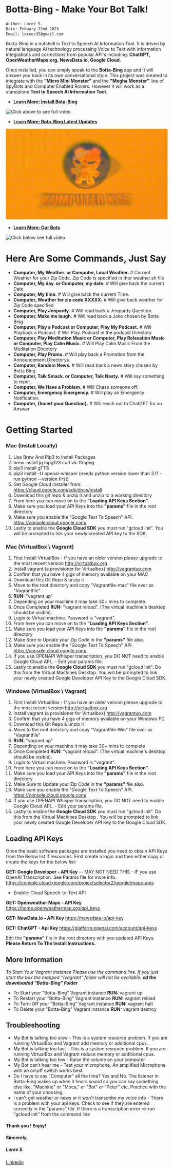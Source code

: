 
# Botta-Bing - Make Your Bot Talk!
```
Author: Loree S.
Date: Febuary 22nd 2023
Email: lorees35@gmail.com

```
Botta-Bing in a nutshell is Text to Speech AI Information Tool. It is driven by natural language AI technology processing Voice to Text with information integrations and corrections from popular API's including: **ChatGPT, OpenWeatherMaps.org, NewsData.io, Google Cloud**.

Once installed, you can simply speak to the **Botta-Bing** app and it will answer you back in its own conversational style. This project was created to integrate with the **"Micro Mini Monster"** and the **"Megha Monster"** line of SpyBots and Computer Enabled Rovers. However it will work as a standalone **Text to Speech AI Information Tool.** 

- [**Learn More: Install Bota-Bing**](https://www.youtube.com/playlist?list=PLHaIqooBEjXhdVwQIrCLomTJwaucg_hV3)

![Click above to see full video](gif3.gif)




- [**Learn More: Bota-Bing Latest Updates**](https://www.youtube.com/playlist?list=PLHaIqooBEjXhdVwQIrCLomTJwaucg_hV3)


![Click above see full video](gif2.gif)


- [**Learn More: Our Bots**](https://www.youtube.com/watch?v=8x4GLYNoKkE&t=2s)


![Click below see full video](gif1.gif)


# Here Are Some Commands, Just Say
- **Computer, My Weather. or Computer, Local Weather.** # Current Weather for your Zip Code. Zip Code is specified in ther weather.sh file 
- **Computer, My day. or Computer, my date.** # Will give back the current Date 
- **Computer, My time.** # Will give back the current Time.
- **Computer, Weather for zip code XXXXX.** # Will give back weather for Zip Code specified 
- **Computer, Play Jeopardy.** # Will read back a Jeopardy Question.
- **Computer, Make me laugh.** # Will read back a Joke chosen by Botta Bing
- **Computer, Play a Podcast or Computer, Play My Podcast.** # Will Playback a Podcast. # Will Play. Podcast in the podcast Directory
- **Computer, Play Meditation Music or Computer, Play Relaxation Music or Computer, Play Calm Music.** # Will Play Calm Music From the Meditation Directory
- **Computer, Play Promo.** # Will play back a Promotion from the Announcement Directorys.
- **Computer, Random News.** # Will read back a news story chosen by Botta Bing
- **Computer, Talk Smack. or Computer, Talk Nasty.** # Will say something to repel.
- **Computer, We Have a Problem.** # Will Chase someone off. 
- **Computer, Emergency Emergency.** # Will play an Emergency Notification.
- **Computer, {Incert your Question}.** # Will reach out to ChatGPT for an Answer

# Getting Started
### Mac (Install Locally)
 1. Use Brew And Pip3 to Install Packages   
 2. brew install jq mpg123 curl vlc ffmpeg
 3. pip3 install gTTS   
 4. pip3 install -U openai-whisper (needs python version lower than 3.11 - run python --version first)
 5. Get Google Cloud installer from:
    https://cloud.google.com/sdk/docs/install   
 6.  Download this git repo & unzip it
    and unzip to a working directory   
 7. From here you can move on to the **"Loading API Keys Section"**.
 8. Make sure you load your API Keys into the **"params"** file in the root directory
 9. Make sure you enable the "Google Text To Speech" API. https://console.cloud.google.com/
 10. Lastly to enable the **Google Cloud SDK** you must run "gcloud init". You will be prompted to link your newly created API key to the SDK. 
  
### Mac (VirtualBox \ Vagrant)
  1. First Install VirtualBox - If you have an older version please upgrade to the most recent version http://virtualbox.org
  2. Install vagrant (a provisioner for Virtualbox) http://vagrantup.com
  3. Confirm that you have 4 gigs of memory available on your MAC
  4. Download this Git Repo & unzip it
  5. Move to the root directory and copy "Vagrantfile-mac" file over as "Vagrantfile"
  6. **RUN:** "vagrant up"
  7. Depending on your machine it may take 30+ mins to complete.
  8. Once Completed **RUN:** "vagrant reload". (The virtual machine's desktop should be visible).
  9. Login to Virtual machine.  Password is "vagrant".
  10. From here you can move on to the **"Loading API Keys Section"**. 
 11. Make sure you load your API Keys into the **"params"** file in the root directory
 12. Make Sure to Update your Zip Code in the **"params"** file also.
 13. Make sure you enable the "Google Text To Speech" API. https://console.cloud.google.com/
 14. If you use OPENAPI Whisper transcription, you DO NOT need to enable Google Cloud API.. - Edit your params file.
 15. Lastly to enable the **Google Cloud SDK** you must run "gcloud init". Do this from the Virtual Machines Desktop. You will be prompted to link your newly created Google Developer API Key to the Google Cloud SDK.
  
### Windows (VirtualBox \ Vagrant)
  1. First Install VirtualBox - If you have an older version please upgrade to the most recent version http://virtualbox.org
  2. Install vagrant (a provisioner for Virtualbox) http://vagrantup.com
  3. Confirm that you have 4 gigs of memory available on your Windows PC
  4. Download this Git Repo & unzip it
  5. Move to the root directory and copy "Vagrantfile-Win" file over as "Vagrantfile" 
  6. **RUN:** "vagrant up"
  7. Depending on your machine it may take 30+ mins to complete
  8. Once Completed **RUN:** "vagrant reload". (The virtual machine's desktop should be visible).
  9. Login to Virtual machine.  Password is "vagrant".
  10. From here you can move on to the **"Loading API Keys Section"**.
  11. Make sure you load your API Keys into the **"params"** file in the root directory
  12. Make Sure to Update your Zip Code in the **"params"** file also.
  13. Make sure you enable the "Google Text To Speech" API. https://console.cloud.google.com/
  14. If you use OPENAPI Whisper transcription, you DO NOT need to enable Google Cloud API.. - Edit your params file.
  15. Lastly to enable the **Google Cloud SDK** you must run "gcloud init". Do this from the Virtual Machines Desktop . You will be prompted to link your newly created Google Developer API Key to the Google Cloud SDK.

## Loading API Keys
Once the basic software packages are installed you need to obtain API Keys from the Below list if resources. First create a login and then either copy or create the keys for the below list:

**GET: Google Developer - API Key**   -- MAY NOT NEED THIS - IF you use OpenAI Transcription. See Params file for more info.
https://console.cloud.google.com/projectselector2/google/maps-apis
- Enable: Cloud Speech-to-Text API

**GET: Openweather Maps - API Key**
https://home.openweathermap.org/api_keys

**GET: NewData.io - API Key**
https://newsdata.io/api-key

**GET: ChatGPT - Api Key**
https://platform.openai.com/account/api-keys

Edit the **"params"** file in the root directory with you updated API Keys.
**Please Return To The Install Instructions.**

## More Information
*To Start Your Vagrant Instance Please use the command line. If you just start the box the mapped "/vagrant" folder will not be available.* 
***cd the downloaded "Botta-Bing" Folder***
- To Start your "Botta-Bing" Vagrant instance **RUN:** vagrant up
- To Restart your "Botta-Bing" Vagrant instance **RUN:** vagrant reload 
- To Turn-Off your "Botta-Bing" Vagrant instance **RUN:** vagrant halt 
- To Delete your "Botta-Bing" Vagrant instance **RUN:** vagrant destroy

## Troubleshooting
- My Bot is talking too slow - This is a system resource problem. If you are running VirtualBox and Vagrant add memory or additional cpus. 
- My Bot is talking too fast - This is a system resource problem. If you are running VirtualBox and Vagrant reduce memory or additional cpus. 
- My Bot is talking too low - Raise the volume on your computer
- My Bot can't hear me - Test your microphone. An amplified Microphone with an on\off switch works best.
- Do I have to say "Computer" all the time? Yes and No. The listener in Botta-Bing wakes up when it hears sound so you can say something else like. "Machine" or "Moca," or "Bot" or "Peter" etc. Practice with the name of your choosing.
- I can't get weather or news or it won't transcribe my voice info - There is a problem with your api keys. Check to see if they are entered correctly in the "params" file.  If there is a transcription error re-run "gcloud init" from the command line

#### Thank you ! Enjoy!
#### Sincerely,
##### Loree S.
[Linkedin](https://www.linkedin.com/in/loree-sebastien/)
